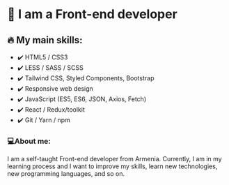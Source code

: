 # 🚀 I am a Front-end developer

## 🔥 My main skills:
 - ✔️ HTML5 / CSS3
 - ✔️ LESS / SASS / SCSS
 - ✔️ Tailwind CSS, Styled Components, Bootstrap
 - ✔️ Responsive web design
 - ✔️ JavaScript (ES5, ES6, JSON, Axios, Fetch)
 - ✔️ React / Redux/toolkit
 - ✔️ Git / Yarn / npm

### 💻About me:
I am a self-taught Front-end developer from Armenia. Currently, I am in my learning process and I want to improve my skills, learn new technologies, new programming languages, and so on.
